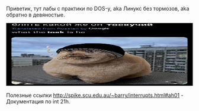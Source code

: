 Приветик, тут лабы с практики по DOS-у, aka Линукс без тормозов, aka обратно в девяностые.

<img src="img/toska.jpg" width="1000" height="170"/>

Полезные ссылки
http://spike.scu.edu.au/~barry/interrupts.html#ah01 - Документация по int 21h.
